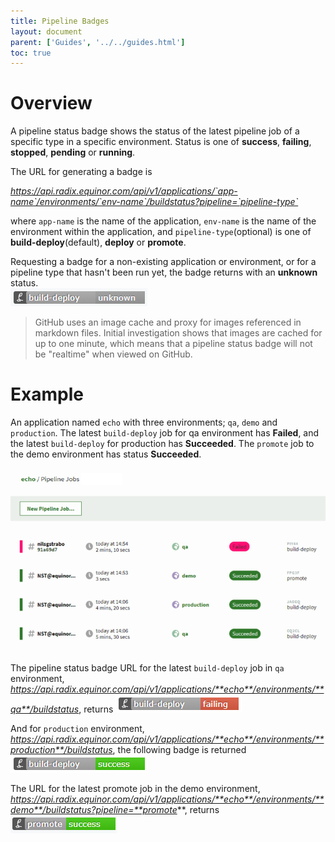 ```yaml
---
title: Pipeline Badges
layout: document
parent: ['Guides', '../../guides.html']
toc: true
---
```


# Overview 

A pipeline status badge shows the status of the latest pipeline job of a specific type in a specific environment. Status is one of **success**, **failing**, **stopped**, **pending** or **running**.

The URL for generating a badge is

*https://api.radix.equinor.com/api/v1/applications/`app-name`/environments/`env-name`/buildstatus?pipeline=`pipeline-type`*  

where `app-name` is the name of the application, `env-name` is the name of the environment within the application, and `pipeline-type`(optional) is one of **build-deploy**(default), **deploy** or **promote**.

Requesting a badge for a non-existing application or environment, or for a pipeline type that hasn't been run yet, the badge returns with an **unknown** status.  
![build-deploy unknown](build-deploy-unknown.png "build-deploy unknown")

> GitHub uses an image cache and proxy for images referenced in markdown files. Initial investigation shows that images are cached for up to one minute, which means that a pipeline status badge will not be "realtime" when viewed on GitHub.

# Example

An application named `echo` with three environments; `qa`, `demo` and `production`. The latest `build-deploy` job for qa environment has **Failed**, and the latest `build-deploy` for production has **Succeeded**. The `promote` job to the demo environment has status **Succeeded**.

![Pipeline jobs](pipeline-jobs.png "Pipeline jobs")

The pipeline status badge URL for the latest `build-deploy` job in `qa` environment, 
*https://api.radix.equinor.com/api/v1/applications/**echo**/environments/**qa**/buildstatus*, returns
![build-deploy failing](build-deploy-failing.png "build-deploy failing")

And for `production` environment, *https://api.radix.equinor.com/api/v1/applications/**echo**/environments/**production**/buildstatus*, the following badge is returned
![build-deploy success](build-deploy-success.png "build-deploy success")

The URL for the latest promote job in the demo environment, *https://api.radix.equinor.com/api/v1/applications/**echo**/environments/**demo**/buildstatus?pipeline=**promote***, returns
![promote success](promote-success.png "promote success")
